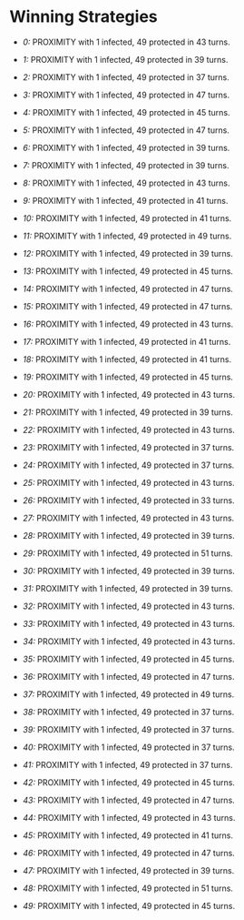 # Winning Strategies

* _0:_ PROXIMITY with 1 infected, 49 protected in 43 turns.


* _1:_ PROXIMITY with 1 infected, 49 protected in 39 turns.


* _2:_ PROXIMITY with 1 infected, 49 protected in 37 turns.


* _3:_ PROXIMITY with 1 infected, 49 protected in 47 turns.


* _4:_ PROXIMITY with 1 infected, 49 protected in 45 turns.


* _5:_ PROXIMITY with 1 infected, 49 protected in 47 turns.


* _6:_ PROXIMITY with 1 infected, 49 protected in 39 turns.


* _7:_ PROXIMITY with 1 infected, 49 protected in 39 turns.


* _8:_ PROXIMITY with 1 infected, 49 protected in 43 turns.


* _9:_ PROXIMITY with 1 infected, 49 protected in 41 turns.


* _10:_ PROXIMITY with 1 infected, 49 protected in 41 turns.


* _11:_ PROXIMITY with 1 infected, 49 protected in 49 turns.


* _12:_ PROXIMITY with 1 infected, 49 protected in 39 turns.


* _13:_ PROXIMITY with 1 infected, 49 protected in 45 turns.


* _14:_ PROXIMITY with 1 infected, 49 protected in 47 turns.


* _15:_ PROXIMITY with 1 infected, 49 protected in 47 turns.


* _16:_ PROXIMITY with 1 infected, 49 protected in 43 turns.


* _17:_ PROXIMITY with 1 infected, 49 protected in 41 turns.


* _18:_ PROXIMITY with 1 infected, 49 protected in 41 turns.


* _19:_ PROXIMITY with 1 infected, 49 protected in 45 turns.


* _20:_ PROXIMITY with 1 infected, 49 protected in 43 turns.


* _21:_ PROXIMITY with 1 infected, 49 protected in 39 turns.


* _22:_ PROXIMITY with 1 infected, 49 protected in 43 turns.


* _23:_ PROXIMITY with 1 infected, 49 protected in 37 turns.


* _24:_ PROXIMITY with 1 infected, 49 protected in 37 turns.


* _25:_ PROXIMITY with 1 infected, 49 protected in 43 turns.


* _26:_ PROXIMITY with 1 infected, 49 protected in 33 turns.


* _27:_ PROXIMITY with 1 infected, 49 protected in 43 turns.


* _28:_ PROXIMITY with 1 infected, 49 protected in 39 turns.


* _29:_ PROXIMITY with 1 infected, 49 protected in 51 turns.


* _30:_ PROXIMITY with 1 infected, 49 protected in 39 turns.


* _31:_ PROXIMITY with 1 infected, 49 protected in 39 turns.


* _32:_ PROXIMITY with 1 infected, 49 protected in 43 turns.


* _33:_ PROXIMITY with 1 infected, 49 protected in 43 turns.


* _34:_ PROXIMITY with 1 infected, 49 protected in 43 turns.


* _35:_ PROXIMITY with 1 infected, 49 protected in 45 turns.


* _36:_ PROXIMITY with 1 infected, 49 protected in 47 turns.


* _37:_ PROXIMITY with 1 infected, 49 protected in 49 turns.


* _38:_ PROXIMITY with 1 infected, 49 protected in 37 turns.


* _39:_ PROXIMITY with 1 infected, 49 protected in 37 turns.


* _40:_ PROXIMITY with 1 infected, 49 protected in 37 turns.


* _41:_ PROXIMITY with 1 infected, 49 protected in 37 turns.


* _42:_ PROXIMITY with 1 infected, 49 protected in 45 turns.


* _43:_ PROXIMITY with 1 infected, 49 protected in 47 turns.


* _44:_ PROXIMITY with 1 infected, 49 protected in 43 turns.


* _45:_ PROXIMITY with 1 infected, 49 protected in 41 turns.


* _46:_ PROXIMITY with 1 infected, 49 protected in 47 turns.


* _47:_ PROXIMITY with 1 infected, 49 protected in 39 turns.


* _48:_ PROXIMITY with 1 infected, 49 protected in 51 turns.


* _49:_ PROXIMITY with 1 infected, 49 protected in 45 turns.


